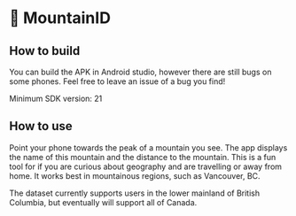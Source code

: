 # :mount_fuji: MountainID

## How to build
You can build the APK in Android studio, however there are still bugs on some phones. Feel free to leave an issue of a bug you find!

Minimum SDK version: 21

## How to use
Point your phone towards the peak of a mountain you see. The app displays the name of this mountain and the distance to the mountain. This is a fun tool for if you are curious about geography and are travelling or away from home. It works best in mountainous regions, such as Vancouver, BC.

The dataset currently supports users in the lower mainland of British Columbia, but eventually will support all of Canada.
